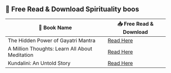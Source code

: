 ## 🧘 Free Read & Download Spirituality boos
| 📖 Book Name | 📥 Free Read & Download |
|-------------|------------------------|
| The Hidden Power of Gayatri Mantra | [Read Here](https://lit2talks.com/read_book.php?bookpath=921) |
| A Million Thoughts: Learn All About Meditation | [Read Here](https://lit2talks.com/read_book.php?bookpath=922) |
| Kundalini: An Untold Story | [Read Here](https://lit2talks.com/read_book.php?bookpath=923) |
